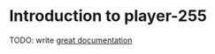 # Introduction to player-255

TODO: write [great documentation](http://jacobian.org/writing/what-to-write/)
